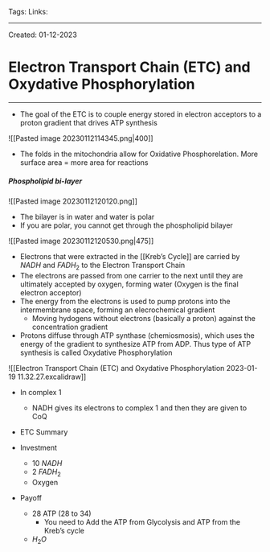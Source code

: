 Tags:
Links: 

---
Created: 01-12-2023
# Electron Transport Chain (ETC) and Oxydative Phosphorylation
---

- The goal of the ETC is to couple energy stored in electron acceptors to a proton gradient that drives ATP synthesis

![[Pasted image 20230112114345.png|400]]
- The folds in the mitochondria allow for Oxidative Phosphorelation. More surface area = more area for reactions

##### Phospholipid bi-layer
![[Pasted image 20230112120120.png]]
- The bilayer is in water and water is polar
- If you are polar, you cannot get through the phospholipid bilayer

![[Pasted image 20230112120530.png|475]]
- Electrons that were extracted in the [[Kreb’s Cycle]] are carried by $NADH$ and $FADH_2$ to the Electron Transport Chain
- The electrons are passed from one carrier to the next until they are ultimately accepted by oxygen, forming water (Oxygen is the final electron acceptor)
- The energy from the electrons is used to pump protons into the intermembrane space, forming an elecrochemical gradient
	- Moving hydogens without electrons (basically a proton) against the concentration gradient
- Protons diffuse through ATP synthase (chemiosmosis), which uses the energy of the gradient to synthesize ATP from ADP. Thus type of ATP synthesis is called Oxydative Phosphorylation

![[Electron Transport Chain (ETC) and Oxydative Phosphorylation 2023-01-19 11.32.27.excalidraw]]
- In complex 1
	- NADH gives its electrons to complex 1 and then they are given to CoQ

- ETC Summary
- Investment
	- 10 $NADH$
	- 2 $FADH_2$
	- Oxygen
- Payoff
	- 28 ATP (28 to 34)
		- You need to Add the ATP from Glycolysis and ATP from the Kreb’s cycle
	- $H_2O$
